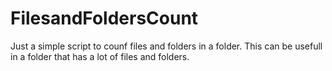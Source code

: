 # FilesandFoldersCount
Just a simple script to counf files and folders in a folder. This can be usefull in a folder that has a lot of files and folders.
